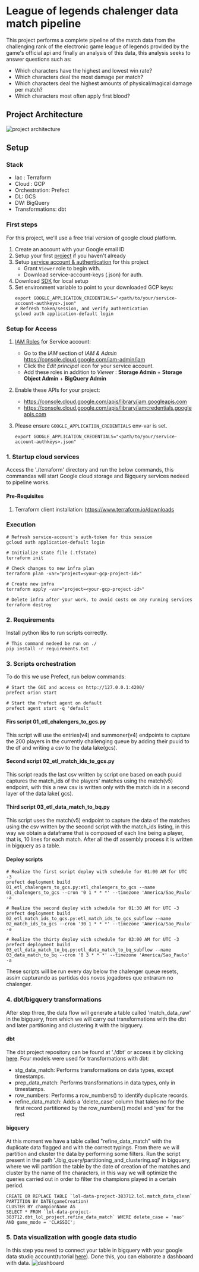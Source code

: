 # League of legends chalenger data match pipeline


This project performs a complete pipeline of the match data from the challenging rank of the electronic game league of legends provided by the game's official api and finally an analysis of this data, this analysis seeks to answer questions such as:

* Which characters have the highest and lowest win rate?  
* Which characters deal the most damage per match?
* Which characters deal the highest amounts of physical/magical damage per match?
* Which characters most often apply first blood?

## Project Architecture
![project architecture](img/project_architecture.drawio.png)
## Setup
### Stack

* Iac : Terraform
* Cloud : GCP
* Orchestration: Prefect
* DL: GCS
* DW: BigQuery
* Transformations: dbt


### First steps 

For this project, we'll use a free trial version of google cloud platform. 

1. Create an account with your Google email ID 
2. Setup your first [project](https://console.cloud.google.com/) if you haven't already
3. Setup [service account & authentication](https://cloud.google.com/docs/authentication/getting-started) for this project
    * Grant `Viewer` role to begin with.
    * Download service-account-keys (.json) for auth.
4. Download [SDK](https://cloud.google.com/sdk/docs/quickstart) for local setup
5. Set environment variable to point to your downloaded GCP keys:
   ```shell
   export GOOGLE_APPLICATION_CREDENTIALS="<path/to/your/service-account-authkeys>.json"
   # Refresh token/session, and verify authentication
   gcloud auth application-default login
   ```
   
### Setup for Access
 
1. [IAM Roles](https://cloud.google.com/storage/docs/access-control/iam-roles) for Service account:
   * Go to the *IAM* section of *IAM & Admin* https://console.cloud.google.com/iam-admin/iam
   * Click the *Edit principal* icon for your service account.
   * Add these roles in addition to *Viewer* : **Storage Admin** + **Storage Object Admin** + **BigQuery Admin**
   
2. Enable these APIs for your project:
   * https://console.cloud.google.com/apis/library/iam.googleapis.com
   * https://console.cloud.google.com/apis/library/iamcredentials.googleapis.com
   
3. Please ensure `GOOGLE_APPLICATION_CREDENTIALS` env-var is set.
   ```shell
   export GOOGLE_APPLICATION_CREDENTIALS="<path/to/your/service-account-authkeys>.json"
   ```


### 1. Startup cloud services

Access the './terraform' directory and run the below commands, this commandas will start Google cloud storage and Bigquery services nedeed to pipeline works.
 #### Pre-Requisites
1. Terraform client installation: https://www.terraform.io/downloads
### Execution

```shell
# Refresh service-account's auth-token for this session
gcloud auth application-default login

# Initialize state file (.tfstate)
terraform init

# Check changes to new infra plan
terraform plan -var="project=<your-gcp-project-id>"
```

```shell
# Create new infra
terraform apply -var="project=<your-gcp-project-id>"
```

```shell
# Delete infra after your work, to avoid costs on any running services
terraform destroy
```

### 2. Requirements

Install python libs to run scripts correctly.

```shell
# This command nedeed be run on ./
pip install -r requirements.txt
```

### 3. Scripts orchestration

To do this we use Prefect, run below commands:
```shell
# Start the GUI and access on http://127.0.0.1:4200/
prefect orion start
```
```shell
# Start the Prefect agent on default
prefect agent start -q 'default'
```
#### Firs script 01_etl_chalengers_to_gcs.py

This script will use the entries(v4) and summoner(v4) endpoints to capture the 200 players in the currently challenging queue by adding their puuid to the df and writing a csv to the data lake(gcs). 

#### Second script 02_etl_match_ids_to_gcs.py

This script reads the last csv written by script one based on each puuid captures the match_ids of the players' matches using the match(v5) endpoint, with this a new csv is written only with the match ids in a second layer of the data lake( gcs).


#### Third script 03_etl_data_match_to_bq.py

This script uses the match(v5) endpoint to capture the data of the matches using the csv written by the second script with the match_ids listing, in this way we obtain a dataframe that is composed of each line being a player, that is, 10 lines for each match. After all the df assembly process it is written in bigquery as a table.

#### Deploy scripts
```shell
# Realize the first script deploy with schedule for 01:00 AM for UTC -3
prefect deployment build 01_etl_chalengers_to_gcs.py:etl_chalengers_to_gcs --name 01_chalengers_to_gcs --cron '0 1 * * *' --timezone 'America/Sao_Paulo' -a
```
```shell
# Realize the second deploy with schedule for 01:30 AM for UTC -3
prefect deployment build 02_etl_match_ids_to_gcs.py:etl_match_ids_to_gcs_subflow --name 02_match_ids_to_gcs --cron '30 1 * * *' --timezone 'America/Sao_Paulo' -a
```
```shell
# Realize the thirty deploy with schedule for 03:00 AM for UTC -3
prefect deployment build 03_etl_data_match_to_bq.py:etl_data_match_to_bq_subflow --name 03_data_match_to_bq --cron '0 3 * * *' --timezone 'America/Sao_Paulo' -a
```
These scripts will be run every day below the chalenger queue resets, assim capturando as partidas dos novos jogadores que entraram no chalenger.

### 4. dbt/bigquery transformations
After step three, the data flow will generate a table called 'match_data_raw' in the bigquery, from which we will carry out transformations with the dbt and later partitioning and clustering it with the bigquery.
 #### dbt
The dbt project repository can be found at './dbt' or access it by clicking [here](./dbt/).
 Four models were used for transformations with dbt:
 * stg_data_match: Performs transformations on data types, except timestamps.
 * prep_data_match: Performs transformations in data types, only in timestamps.
 * row_numbers: Performs a row_numbers() to identify duplicate records.
 * refine_data_match: Adds a 'delete_case' column that takes no for the first record partitioned by the row_numbers() model and 'yes' for the rest

#### bigquery
At this moment we have a table called "refine_data_match" with the duplicate data flagged and with the correct typings. From there we will partition and cluster the data by performing some filters.
Run the script present in the path './big_query/partitioning_and_clustering.sql' in bigquery, where we will partition the table by the date of creation of the matches and cluster by the name of the characters, in this way we will optimize the queries carried out in order to filter the champions played in a certain period.
```shell
CREATE OR REPLACE TABLE `lol-data-project-383712.lol.match_data_clean`
PARTITION BY DATE(gameCreation)
CLUSTER BY championName AS
SELECT * FROM `lol-data-project-383712.dbt_lol_project.refine_data_match` WHERE delete_case = 'nao' AND game_mode = 'CLASSIC';
```
### 5. Data visualization with google data studio
In this step you need to connect your table in bigquery with your google data studio account(tutorial [here](https://support.google.com/looker-studio/answer/6295968?hl=en#zippy=%2Cin-this-article)).
Done this, you can elaborate a dashboard with data.
![dashboard](img/dashboard.png)







